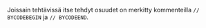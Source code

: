 Joissain tehtävissä itse tehdyt osuudet on merkitty kommenteilla
`// BYCODEBEGIN` ja `// BYCODEEND`.